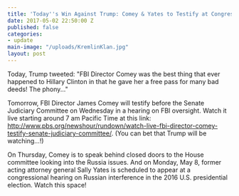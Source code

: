 ```yaml
---
title: 'Today''s Win Against Trump: Comey & Yates to Testify at Congressional Hearings'
date: 2017-05-02 22:50:00 Z
published: false
categories:
- update
main-image: "/uploads/KremlinKlan.jpg"
layout: post
---
```


Today, Trump tweeted: "FBI Director Comey was the best thing that ever happened to Hillary Clinton in that he gave her a free pass for many bad deeds! The phony..."

Tomorrow, FBI Director James Comey will testify before the Senate Judiciary Committee on Wednesday in a hearing on FBI oversight.  Watch it live starting around 7 am Pacific Time at this link: http://www.pbs.org/newshour/rundown/watch-live-fbi-director-comey-testify-senate-judiciary-committee/.  (You can bet that Trump will be watching...!)

On Thursday, Comey is to speak behind closed doors to the House committee looking into the Russia issues.  And on Monday, May 8, former acting attorney general Sally Yates is scheduled to appear at a congressional hearing on Russian interference in the 2016 U.S. presidential election.  Watch this space!